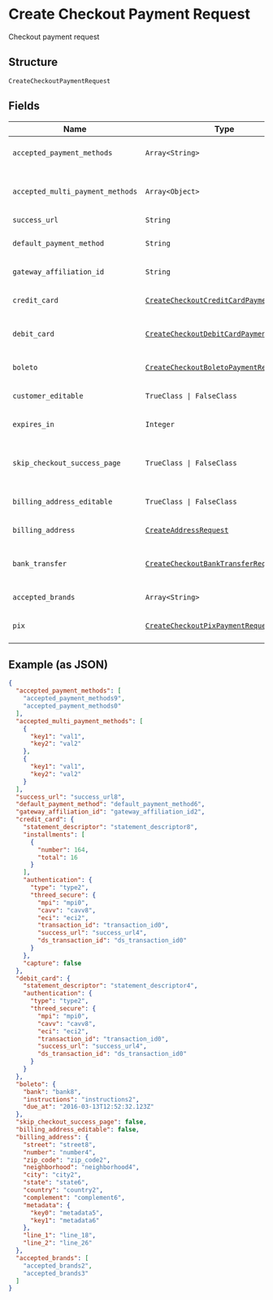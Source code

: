 
# Create Checkout Payment Request

Checkout payment request

## Structure

`CreateCheckoutPaymentRequest`

## Fields

| Name | Type | Tags | Description |
|  --- | --- | --- | --- |
| `accepted_payment_methods` | `Array<String>` | Required | Accepted Payment Methods |
| `accepted_multi_payment_methods` | `Array<Object>` | Required | Accepted Multi Payment Methods |
| `success_url` | `String` | Required | Success url |
| `default_payment_method` | `String` | Optional | Default payment method |
| `gateway_affiliation_id` | `String` | Optional | Gateway Affiliation Id |
| `credit_card` | [`CreateCheckoutCreditCardPaymentRequest`](../../doc/models/create-checkout-credit-card-payment-request.md) | Optional | Credit Card payment request |
| `debit_card` | [`CreateCheckoutDebitCardPaymentRequest`](../../doc/models/create-checkout-debit-card-payment-request.md) | Optional | Debit Card payment request |
| `boleto` | [`CreateCheckoutBoletoPaymentRequest`](../../doc/models/create-checkout-boleto-payment-request.md) | Optional | Boleto payment request |
| `customer_editable` | `TrueClass \| FalseClass` | Optional | Customer is editable? |
| `expires_in` | `Integer` | Optional | Time in minutes for expiration |
| `skip_checkout_success_page` | `TrueClass \| FalseClass` | Required | Skip postpay success screen? |
| `billing_address_editable` | `TrueClass \| FalseClass` | Required | Billing Address is editable? |
| `billing_address` | [`CreateAddressRequest`](../../doc/models/create-address-request.md) | Required | Billing Address |
| `bank_transfer` | [`CreateCheckoutBankTransferRequest`](../../doc/models/create-checkout-bank-transfer-request.md) | Optional | Bank Transfer payment request |
| `accepted_brands` | `Array<String>` | Required | Accepted Brands |
| `pix` | [`CreateCheckoutPixPaymentRequest`](../../doc/models/create-checkout-pix-payment-request.md) | Optional | Pix payment request |

## Example (as JSON)

```json
{
  "accepted_payment_methods": [
    "accepted_payment_methods9",
    "accepted_payment_methods0"
  ],
  "accepted_multi_payment_methods": [
    {
      "key1": "val1",
      "key2": "val2"
    },
    {
      "key1": "val1",
      "key2": "val2"
    }
  ],
  "success_url": "success_url8",
  "default_payment_method": "default_payment_method6",
  "gateway_affiliation_id": "gateway_affiliation_id2",
  "credit_card": {
    "statement_descriptor": "statement_descriptor8",
    "installments": [
      {
        "number": 164,
        "total": 16
      }
    ],
    "authentication": {
      "type": "type2",
      "threed_secure": {
        "mpi": "mpi0",
        "cavv": "cavv8",
        "eci": "eci2",
        "transaction_id": "transaction_id0",
        "success_url": "success_url4",
        "ds_transaction_id": "ds_transaction_id0"
      }
    },
    "capture": false
  },
  "debit_card": {
    "statement_descriptor": "statement_descriptor4",
    "authentication": {
      "type": "type2",
      "threed_secure": {
        "mpi": "mpi0",
        "cavv": "cavv8",
        "eci": "eci2",
        "transaction_id": "transaction_id0",
        "success_url": "success_url4",
        "ds_transaction_id": "ds_transaction_id0"
      }
    }
  },
  "boleto": {
    "bank": "bank8",
    "instructions": "instructions2",
    "due_at": "2016-03-13T12:52:32.123Z"
  },
  "skip_checkout_success_page": false,
  "billing_address_editable": false,
  "billing_address": {
    "street": "street8",
    "number": "number4",
    "zip_code": "zip_code2",
    "neighborhood": "neighborhood4",
    "city": "city2",
    "state": "state6",
    "country": "country2",
    "complement": "complement6",
    "metadata": {
      "key0": "metadata5",
      "key1": "metadata6"
    },
    "line_1": "line_18",
    "line_2": "line_26"
  },
  "accepted_brands": [
    "accepted_brands2",
    "accepted_brands3"
  ]
}
```

